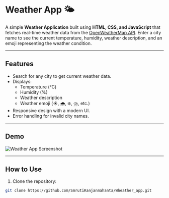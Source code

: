 # Weather App 🌤️

A simple **Weather Application** built using **HTML, CSS, and JavaScript** that fetches real-time weather data from the [OpenWeatherMap API](https://openweathermap.org/api). Enter a city name to see the current temperature, humidity, weather description, and an emoji representing the weather condition.

---

## Features

- Search for any city to get current weather data.
- Displays:
  - Temperature (°C)
  - Humidity (%)
  - Weather description
  - Weather emoji (☀️, 🌧️, ❄️, ⛈️, etc.)
- Responsive design with a modern UI.
- Error handling for invalid city names.

---

## Demo

![Weather App Screenshot](screenshot.png)  <!-- Add a screenshot if available -->

---

## How to Use

1. Clone the repository:

```bash
git clone https://github.com/SmrutiRanjanmahanta/Wheather_app.git
